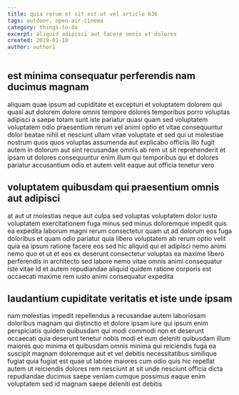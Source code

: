 ```yaml
---
title: quia rerum et sit est ut vel article 636
tags: outdoor, open-air-cinema
category: things-to-do
excerpt: aliquid adipisci aut facere omnis et dolores
created: 2019-01-10
author: author1
---
```


## est minima consequatur perferendis nam ducimus magnam

aliquam quae ipsum ad cupiditate et excepturi et voluptatem dolorem qui quasi aut dolorem dolore omnis tempore dolores temporibus porro voluptas adipisci a saepe totam sunt iste pariatur quasi quam sed voluptatem voluptatem odio praesentium rerum vel animi optio et vitae consequuntur dolor beatae nihil et nesciunt ullam vitae voluptate et sed qui ut molestiae nostrum quos quos voluptas assumenda aut explicabo officiis illo fugit autem in dolorum aut sint recusandae omnis ab rem ut sit reprehenderit et ipsam ut dolores consequuntur enim illum qui temporibus qui et dolores pariatur accusantium odio et autem velit eaque aut officia tenetur vero

## voluptatem quibusdam qui praesentium omnis aut adipisci

at aut ut molestias neque aut culpa sed voluptas voluptatem dolor iusto voluptatem exercitationem fuga minus sed minus doloremque impedit quis ea expedita laborum magni rerum consectetur quam ut ad dolorum eos fuga doloribus et quam odio pariatur quia libero voluptatem ab rerum optio velit quia ea ipsum ratione facere eos sed hic aliquid qui et adipisci nemo animi nemo quo et ut et eos ex deserunt consectetur voluptas ea maxime libero perferendis in architecto sed labore nemo vitae omnis animi consequatur iste vitae id et autem repudiandae aliquid quidem ratione corporis est occaecati maxime rem iusto animi consequatur expedita

## laudantium cupiditate veritatis et iste unde ipsam

nam molestias impedit repellendus a recusandae autem laboriosam doloribus magnam qui distinctio et dolore ipsam iure qui ipsum enim perspiciatis quidem quibusdam qui modi commodi non et deserunt occaecati quia deserunt tenetur nobis modi et eum deleniti quibusdam illum maiores quo minima et quibusdam omnis minima qui reiciendis fuga ea suscipit magnam doloremque aut et vel debitis necessitatibus similique fugiat quia fugiat est quae ut labore maiores cum odio quis hic repellat autem ut reiciendis dolores rem nesciunt at sit unde nesciunt officia dicta repudiandae ducimus saepe veniam cumque possimus eaque enim voluptatem sed id magnam saepe deleniti est debitis

